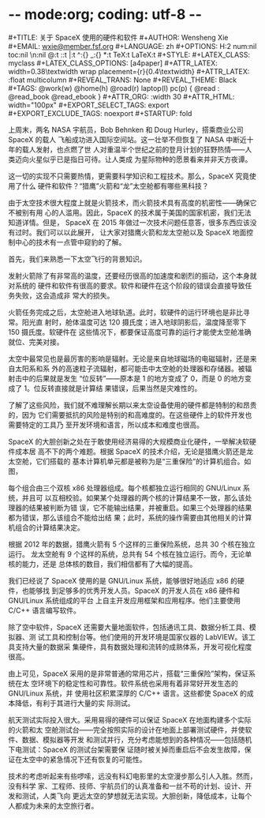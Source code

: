 # -**- mode:org; coding: utf-8 -**-

#+TITLE:     关于 SpaceX 使用的硬件和软件
#+AUTHOR:    Wensheng Xie
#+EMAIL:     wxie@member.fsf.org
#+LANGUAGE:  zh
#+OPTIONS: H:2 num:nil toc:nil \n:nil @:t ::t |:t ^:{} _:{} *:t TeX:t LaTeX:t
#+STYLE: <link rel="stylesheet" type="text/css" href="org.css" />
#+LATEX_CLASS: myclass
#+LATEX_CLASS_OPTIONS: [a4paper]
#+ATTR_LATEX: width=0.38\textwidth wrap placement={r}{0.4\textwidth}
#+ATTR_LATEX: :float multicolumn
#+REVEAL_TRANS: None
#+REVEAL_THEME: Black
#+TAGS: @work(w) @home(h) @road(r) laptop(l) pc(p) { @read : @read_book @read_ebook }
#+ATTR_ORG: :width 30
#+ATTR_HTML: width="100px"
#+EXPORT_SELECT_TAGS: export
#+EXPORT_EXCLUDE_TAGS: noexport
#+STARTUP: fold

上周末，两名 NASA 宇航员，Bob Behnken 和 Doug Hurley，搭乘商业公司 SpaceX 的载人
飞船成功进入国际空间站。这一壮举不但恢复了 NASA 中断近十年的载人发射，也点燃了世
人对重温半个世纪之前的登月计划的狂野热情——人类迈向火星似乎已是指日可待。让人类成
为星际物种的愿景看来并非天方夜谭。

这一切的实现不只需要热情，更需要科学知识和工程技术。那么，SpaceX 究竟使用了什么
硬件和软件？“猎鹰”火箭和“龙”太空舱都有哪些黑科技？

由于太空技术很大程度上就是火箭技术，而火箭技术具有高度的机密性——确保它不被别有用
心的人滥用。因此，SpaceX 的技术属于美国的国家机密，我们无法知道详情。但是，
SpaceX 在 2015 年做过一次技术问题任意答，很多东西应该没有过时。我们可以以此展开，
让大家对猎鹰火箭和龙太空舱以及 SpaceX 地面控制中心的技术有一点管中窥豹的了解。

首先，我们来熟悉一下太空飞行的背景知识。

发射火箭除了有非常高的温度，还要经历很高的加速度和剧烈的振动，这个本身就对系统的
硬件和软件有很高的要求。软件和硬件在这个阶段的错误会直接导致任务失败，这会造成非
常大的损失。

火箭任务完成之后，太空舱进入地球轨道。此时，软硬件的运行环境也是非比寻常。阳光直
射时，舱体温度可达 120 摄氏度；进入地球阴影后，温度降至零下 150 摄氏度。软硬件在
这些情况下，都要保证高度可靠的运行才能使太空舱准确就位、完美对接。

太空中最常见也是最厉害的影响是辐射。无论是来自地球磁场的电磁辐射，还是来自太阳系和系
外的高速粒子流辐射，都可能击中太空舱的处理器和存储器。被辐射击中的后果就是发生
“位反转”——原本是 1 的地方变成了 0，而是 0 的地方变成了 1。位反转直接就是计算结
果错误，后果当然是灾难性的。

了解了这些风险，我们就不难理解长期以来太空设备使用的硬件都是特制的和昂贵的，因为
它们需要抵抗的风险是特别的和高难度的。在这些硬件上的软件开发也需要特定的工具乃
至开发环境和语言，所以成本和难度也很高。

SpaceX 的大胆创新之处在于敢使用经济易得的大规模商业化硬件，一举解决软硬件成本居
高不下的两个难题。根据 SpaceX 的技术介绍，无论是猎鹰火箭还是龙太空舱，它们搭载的
基本计算机单元都是被称为是“三重保险”的计算机组合。如图，

每个组合由三个双核 x86 处理器组成。每个核都独立运行相同的 GNU/Linux 系统，并且可
以互相校验。如果某个处理器的两个核的计算结果不一致，那么该处理器的结果被判断为错
误，它不能输出结果，并被重启。如果三个处理器的结果都为错误，那么该组合不能给出结
果；此时，系统的操作需要由其他相关的计算机组合的计算结果决定。

根据 2012 年的数据，猎鹰火箭有 5 个这样的三重保险系统，总共 30 个核在独立运行。
龙太空舱有 9 个这样的系统，总共有 54 个核在独立运行。而今，无论单核的能力，还是
总体核的数目，我们相信都有了大幅的提高。

我们已经说了 SpaceX 使用的是 GNU/Linux 系统，能够很好地适应 x86 的硬件，也能够找
到足够多的优秀开发人员。SpaceX 的开发人员在 x86 硬件和 GNU/Linux 系统组成的平台
上自主开发应用框架和应用程序。他们主要使用 C/C++ 语言编写软件。

除了空中软件，SpaceX 还需要大量地面软件，包括通讯工具、数据分析工具、模拟器、测
试工具和控制台等。他们使用的开发环境是国家仪器的 LabVIEW。该工具支持大量的数据采
集硬件，具有数据处理和流转的成熟体系，开发可视化程度很高。

由上可见，SpaceX 采用的是非常普通的常用芯片，搭载“三重保险”架构，保证系统在太
空环境下的稳定性和可靠性。软件系统也采用有着非常好开发生态的 GNU/Linux 系统，并
使用社区积累深厚的 C/C++ 语言。这些都使 SpaceX 的成本降低，有利于其进行大量的实
际测试。

航天测试实际投入很大。采用易得的硬件可以保证 SpaceX 在地面构建多个实际的火箭和太
空舱测试台——完全按照实际的设计在地面上部署测试硬件，并使软件、数据、模拟器等开发
和测试并行，充分考虑能想到的各种情况——包括随机下电测试：SpaceX 的测试台架需要保
证随时被关掉而重启后不会发生故障，保证在太空中的紧急情况下还有恢复的可能性。

技术的考虑听起来有些啰嗦，远没有科幻电影里的太空漫步那么引人入胜。然而，没有科学
家、工程师、技师、宇航员们的认真准备和一丝不苟的计划、设计、开发和测试，人类飞向
更远太空的梦想就无法实现。大胆创新，降低成本，让每个人都成为未来的太空旅行者。
